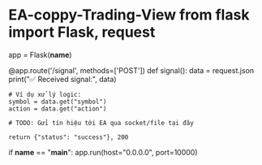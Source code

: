 # EA-coppy-Trading-View from flask import Flask, request

app = Flask(__name__)

@app.route('/signal', methods=['POST'])
def signal():
    data = request.json
    print("✅ Received signal:", data)

    # Ví dụ xử lý logic:
    symbol = data.get("symbol")
    action = data.get("action")

    # TODO: Gửi tín hiệu tới EA qua socket/file tại đây

    return {"status": "success"}, 200

if __name__ == "__main__":
    app.run(host="0.0.0.0", port=10000)
